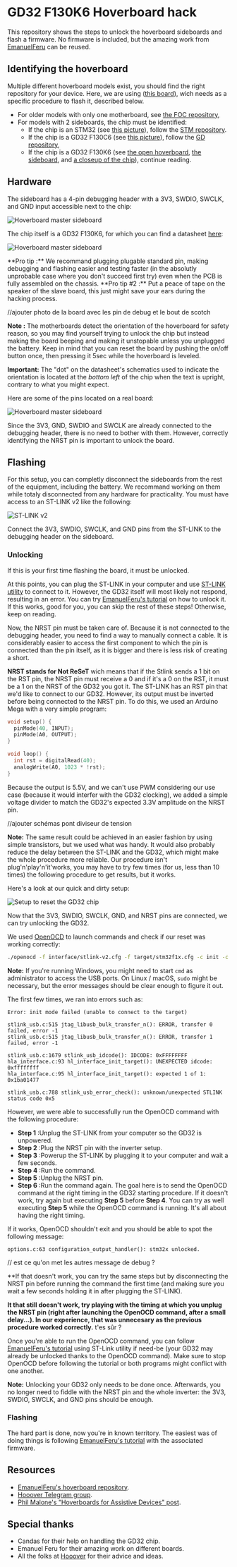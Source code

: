 # GD32 F130K6 Hoverboard hack

This repository shows the steps to unlock the hoverboard sideboards and flash a firmware. No firmware is included, but the amazing work from [EmanuelFeru](https://github.com/EmanuelFeru?tab=repositories) can be reused.

## Identifying the hoverboard

Multiple different hoverboard models exist, you should find the right repository for your device.
Here, we are using ([this board](https://www.amazon.fr/gp/product/B07P1Y83MG/ref=ppx_yo_dt_b_asin_title_o03_s00?ie=UTF8&psc=1)), wich needs as a specific procedure to flash it, described below. 

* For older models with only one motherboard, see [the FOC repository](https://github.com/EmanuelFeru/hoverboard-firmware-hack-FOC),
* For models with 2 sideboards, the chip must be identified:
  * If the chip is an STM32 (see [this picture](https://raw.githubusercontent.com/EmanuelFeru/hoverboard-sideboard-hack-STM/master/docs/pictures/sideboard_pinout.png)), follow the [STM repository](https://github.com/EmanuelFeru/hoverboard-sideboard-hack-STM).
  * If the chip is a GD32 F130C6 (see [this picture](https://raw.githubusercontent.com/EmanuelFeru/hoverboard-sideboard-hack-GD/master/docs/pictures/sideboard_pinout.png)), follow the [GD repository](https://github.com/EmanuelFeru/hoverboard-sideboard-hack-GD),
  * If the chip is a GD32 F130K6 (see [the open hoverboard](images/open_hoverboard.jpg), [the sideboard](images/sideboard.jpg), and [a closeup of the chip](images/GD32F130K6_chip.jpg)), continue reading.

## Hardware

The sideboard has a 4-pin debugging header with a 3V3, SWDIO, SWCLK, and GND input accessible next to the chip:

![Hoverboard master sideboard](images/sideboard.jpg)

The chip itself is a GD32 F130K6, for which you can find a datasheet [here](doc/GD32F130xx_Datasheet_Rev3.1.pdf):

<p float="left">
  <img alt="Hoverboard master sideboard" />
</p>
**Pro tip :** We recommand plugging plugable standard pin, making debugging and flashing easier and testing faster (in the absolutly unprobable case where you don't succeed first try) even when the PCB is fully assembled on the chassis. 
**Pro tip #2 :** Put a peace of tape on the speaker of the slave board, this just might save your ears during the hacking process.

//ajouter photo de la board avec les pin de debug et le bout de scotch

**Note :** The motherboards detect the orientation of the hoverboard for safety reason, so you may find yourself trying to unlock the chip but instead making the board beeping and making it unstopable unless you unplugged the battery. Keep in mind that you can reset the board by pushing the on/off button once, then pressing it 5sec while the hoverboard is leveled. 

<p float="left">
  <src="images/GD32F130K6_datasheet_pins.png" width="49%"/>
</p>

**Important:** The "dot" on the datasheet's schematics used to indicate the orientation is located at the *bottom left* of the chip when the text is upright, contrary to what you might expect.

Here are some of the pins located on a real board:

![Hoverboard master sideboard](images/GD32F130K6_pins.jpg)

Since the 3V3, GND, SWDIO and SWCLK are already connected to the debugging header, there is no need to bother with them. However, correctly identifying the NRST pin is important to unlock the board.

## Flashing

For this setup, you can completly disconnect the sideboards from the rest of the equipment, including the battery. We recommand working on them while totaly disconnected from any hardware for practicality. You must have access to an ST-LINK v2 like the following:

![ST-LINK v2](images/stlink.jpg)

Connect the 3V3, SWDIO, SWCLK, and GND pins from the ST-LINK to the debugging header on the sideboard.

### Unlocking

If this is your first time flashing the board, it must be unlocked.

At this points, you can plug the ST-LINK in your computer and use [ST-LINK utility](https://www.st.com/en/development-tools/stsw-link004.html) to connect to it. However, the GD32 itself will most likely not respond, resulting in an error. You can try [EmanuelFeru's tutorial](https://github.com/EmanuelFeru/hoverboard-firmware-hack-FOC/wiki/How-to-Unlock-MCU-flash) on how to unlock it. If this works, good for you, you can skip the rest of these steps! Otherwise, keep on reading.

Now, the NRST pin must be taken care of. Because it is not connected to the debugging header, you need to find a way to manually connect a cable. It is considerably easier to access the first component to which the pin is connected than the pin itself, as it is bigger and there is less risk of creating a short.

**NRST stands for Not ReSeT** wich means that if the Stlink sends a 1 bit on the RST pin, the NRST pin must receive a 0 and if it's a 0 on the RST, it must be a 1 on the NRST of the GD32 you got it.
The ST-LINK has an RST pin that we'd like to connect to our GD32. However, its output must be inverted before being connected to the NRST pin. To do this, we used an Arduino Mega with a very simple program:

```C
void setup() {
  pinMode(40, INPUT);
  pinMode(A0, OUTPUT);
}

void loop() {
  int rst = digitalRead(40);
  analogWrite(A0, 1023 * !rst);
}
```

Because the output is 5.5V, and we can't use PWM considering our use case (because it would interfer with the GD32 clocking), we added a simple voltage divider to match the GD32's expected 3.3V amplitude on the NRST pin.

//ajouter schémas pont diviseur de tension

**Note:** The same result could be achieved in an easier fashion by using simple transistors, but we used what was handy. It would also probably reduce the delay between the ST-LINK and the GD32, which might make the whole procedure more reliable. 
Our procedure isn't plug'n'play'n'it'works, you may have to try few times (for us, less than 10 times) the following procedure to get results, but it works.

Here's a look at our quick and dirty setup:

![Setup to reset the GD32 chip](images/reset_setup.jpg)

Now that the 3V3, SWDIO, SWCLK, GND, and NRST pins are connected, we can try unlocking the GD32.

We used [OpenOCD](http://openocd.org) to launch commands and check if our reset was working correctly:

```bash
./openocd -f interface/stlink-v2.cfg -f target/stm32f1x.cfg -c init -c "reset halt" -c "stm32f1x unlock 0" -d
```

**Note:** If you're running Windows, you might need to start `cmd` as administrator to access the USB ports. On Linux / macOS, `sudo` might be necessary, but the error messages should be clear enough to figure it out.

The first few times, we ran into errors such as:

```
Error: init mode failed (unable to connect to the target) 
```

```
stlink_usb.c:515 jtag_libusb_bulk_transfer_n(): ERROR, transfer 0 failed, error -1
stlink_usb.c:515 jtag_libusb_bulk_transfer_n(): ERROR, transfer 1 failed, error -1
```

```
stlink_usb.c:1679 stlink_usb_idcode(): IDCODE: 0xFFFFFFFF
hla_interface.c:93 hl_interface_init_target(): UNEXPECTED idcode: 0xffffffff
hla_interface.c:95 hl_interface_init_target(): expected 1 of 1: 0x1ba01477
```

```
stlink_usb.c:788 stlink_usb_error_check(): unknown/unexpected STLINK status code 0x5
```

However, we were able to successfully run the OpenOCD command with the following procedure:

* **Step 1** :Unplug the ST-LINK from your computer so the GD32 is unpowered.
* **Step 2** :Plug the NRST pin with the inverter setup.
* **Step 3** :Powerup the ST-LINK by plugging it to your computer and wait a few seconds.
* **Step 4** :Run the command. 
* **Step 5** :Unplug the NRST pin.
* **Step 6** :Run the command again.
The goal here is to send the OpenOCD command at the right timing in the GD32 starting procedure. If it doesn't work, try again but executing **Step 5** before **Step 4**. You can try as well executing **Step 5** while the OpenOCD command is running. It's all about having the right timing.

If it works, OpenOCD shouldn't exit and you should be able to spot the following message:

```
options.c:63 configuration_output_handler(): stm32x unlocked.
```
// est ce qu'on met les autres message de debug ?

**If that doesn't work, you can try the same steps but by disconnecting the NRST pin before running the command the first time (and making sure you wait a few seconds holding it in after plugging the ST-LINK).

**It that still doesn't work, try playing with the timing at which you unplug the NRST pin (right after launching the OpenOCD command, after a small delay...). In our experience, that was unnecesary as the previous procedure worked correctly.** t'es sûr ? 

Once you're able to run the OpenOCD command, you can follow [EmanuelFeru's tutorial](https://github.com/EmanuelFeru/hoverboard-firmware-hack-FOC/wiki/How-to-Unlock-MCU-flash) using ST-Link utility if need-be (your GD32 may already be unlocked thanks to the OpenOCD command). Make sure to stop OpenOCD before following the tutorial or both programs might conflict with one another.

**Note:** Unlocking your GD32 only needs to be done once. Afterwards, you no longer need to fiddle with the NRST pin and the whole inverter: the 3V3, SWDIO, SWCLK, and GND pins should be enough.

### Flashing

The hard part is done, now you're in known territory. The easiest was of doing things is following [EmanuelFeru's tutorial](https://github.com/EmanuelFeru/hoverboard-sideboard-hack-GD#flashing) with the associated firmware.

## Resources

* [EmanuelFeru's hoverboard repository](https://github.com/EmanuelFeru/hoverboard-sideboard-hack-GD).
* [Hooover Telegram group](https://t.me/joinchat/BHWO_RKu2LT5ZxEkvUB8uw).
* [Phil Malone's "Hoverboards for Assistive Devices" post](https://hackaday.io/project/170932-hoverboards-for-assistive-devices).

## Special thanks

* Candas for their help on handling the GD32 chip.
* Emanuel Feru for their amazing work on different boards.
* All the folks at [Hooover](https://t.me/joinchat/BHWO_RKu2LT5ZxEkvUB8uw) for their advice and ideas.
